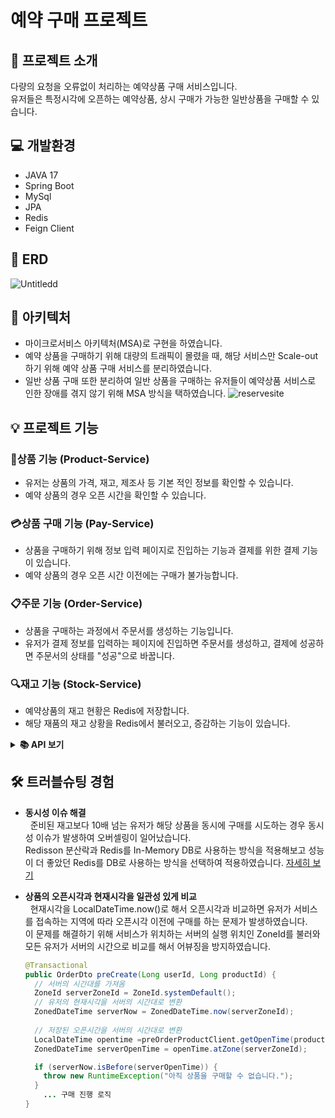 # 예약 구매 프로젝트
## 📜 프로젝트 소개
다량의 요청을 오류없이 처리하는 예약상품 구매 서비스입니다.<br>
유저들은 특정시각에 오픈하는 예약상품, 상시 구매가 가능한 일반상품을 구매할 수 있습니다.

## 💻 개발환경
- JAVA 17
- Spring Boot
- MySql
- JPA
- Redis
- Feign Client


## 📝 ERD
![Untitledd](https://github.com/skroy0513/hugeTraffic/assets/117910568/707b28fc-8c72-4b97-9e9d-542ce55b8743)


## 📡 아키텍처
- 마이크로서비스 아키텍처(MSA)로 구현을 하였습니다.
- 예약 상품을 구매하기 위해 대량의 트래픽이 몰렸을 때, 해당 서비스만 Scale-out하기 위해 예약 상품 구매 서비스를 분리하였습니다.
- 일반 상품 구매 또한 분리하여 일반 상품을 구매하는 유저들이 예약상품 서비스로 인한 장애를 겪지 않기 위해 MSA 방식을 택하였습니다.
![reservesite](https://github.com/skroy0513/hugeTraffic/assets/117910568/c6f2e074-c3a2-4a51-9b4b-a7fe0ac638c4)


## 💡 프로젝트 기능
### 🎁상품 기능 (Product-Service)
- 유저는 상품의 가격, 재고, 제조사 등 기본 적인 정보를 확인할 수 있습니다.
- 예약 상품의 경우 오픈 시간을 확인할 수 있습니다.
### 💳상품 구매 기능 (Pay-Service)
- 상품을 구매하기 위해 정보 입력 페이지로 진입하는 기능과 결제를 위한 결제 기능이 있습니다.
- 예약 상품의 경우 오픈 시간 이전에는 구매가 불가능합니다.
### 📋주문 기능 (Order-Service)
- 상품을 구매하는 과정에서 주문서를 생성하는 기능입니다.
- 유저가 결제 정보를 입력하는 페이지에 진입하면 주문서를 생성하고, 결제에 성공하면 주문서의 상태를 "성공"으로 바꿉니다.
### 🔍재고 기능 (Stock-Service)
- 예약상품의 재고 현황은 Redis에 저장합니다.
- 해당 재품의 재고 상황을 Redis에서 불러오고, 증감하는 기능이 있습니다.

<details>
<summary><b>📚 API 보기</b></summary>
<div markdown="1">

![pay-service](https://github.com/skroy0513/hugeTraffic/assets/117910568/c91b66d4-ebf6-427c-bd9d-45d1ab6bf46a)
![product-service](https://github.com/skroy0513/hugeTraffic/assets/117910568/40beb68c-a863-4b7c-b053-6f64445e575f)
![order-service](https://github.com/skroy0513/hugeTraffic/assets/117910568/edf477cc-bdbe-4830-b41d-0bdab1c92388)
![stock-service](https://github.com/skroy0513/hugeTraffic/assets/117910568/d2953703-16ec-4845-8ecf-d4d0205cc386)

</div>
</details>

## 🛠️ 트러블슈팅 경험
- <b>동시성 이슈 해결</b><br>
&nbsp;&nbsp;준비된 재고보다 10배 넘는 유저가 해당 상품을 동시에 구매를 시도하는 경우 동시성 이슈가 발생하여 오버셀링이 일어났습니다. <br>Redisson 분산락과 Redis를 In-Memory DB로 사용하는 방식을 적용해보고 성능이 더 좋았던 Redis를 DB로 사용하는 방식을 선택하여 적용하였습니다. [자세히 보기](https://skroy0513.tistory.com/39)

- <b>상품의 오픈시각과 현재시각을 일관성 있게 비교</b><br>
&nbsp;&nbsp;현재시각을 LocalDateTime.now()로 해서 오픈시각과 비교하면 유저가 서비스를 접속하는 지역에 따라 오픈시각 이전에 구매를 하는 문제가 발생하였습니다. <br>이 문제를 해결하기 위해 서비스가 위치하는 서버의 실행 위치인 ZoneId를 불러와 모든 유저가 서버의 시간으로 비교를 해서 어뷰징을 방지하였습니다.
    ```java
    @Transactional
    public OrderDto preCreate(Long userId, Long productId) {
      // 서버의 시간대를 가져옴
      ZoneId serverZoneId = ZoneId.systemDefault();
      // 유저의 현재시각을 서버의 시간대로 변환
      ZonedDateTime serverNow = ZonedDateTime.now(serverZoneId);
    	
      // 저장된 오픈시간을 서버의 시간대로 변환
      LocalDateTime opentime =preOrderProductClient.getOpenTime(productId); 
      ZonedDateTime serverOpenTime = openTime.atZone(serverZoneId);
    
      if (serverNow.isBefore(serverOpenTime)) {
        throw new RuntimeException("아직 상품을 구매할 수 없습니다.");
      }
    	... 구매 진행 로직
    }
    ```
